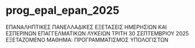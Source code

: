 # prog_epal_epan_2025
ΕΠΑΝΑΛΗΠΤΙΚΕΣ ΠΑΝΕΛΛΑΔΙΚΕΣ ΕΞΕΤΑΣΕΙΣ HMEΡΗΣΙΩΝ ΚΑΙ ΕΣΠΕΡΙΝΩΝ ΕΠΑΓΓΕΛΜΑΤΙΚΩΝ ΛΥΚΕΙΩΝ ΤΡΙΤΗ 30 ΣΕΠΤΕΜΒΡΙΟΥ 2025 ΕΞΕΤΑΖΟΜΕΝΟ ΜΑΘΗΜΑ: ΠΡΟΓΡΑΜΜΑΤΙΣΜΟΣ ΥΠΟΛΟΓΙΣΤΩΝ
